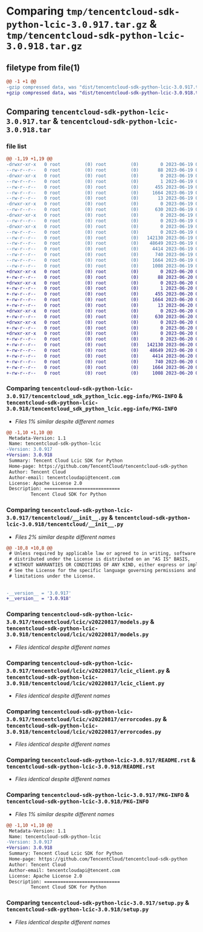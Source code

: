 # Comparing `tmp/tencentcloud-sdk-python-lcic-3.0.917.tar.gz` & `tmp/tencentcloud-sdk-python-lcic-3.0.918.tar.gz`

## filetype from file(1)

```diff
@@ -1 +1 @@
-gzip compressed data, was "dist/tencentcloud-sdk-python-lcic-3.0.917.tar", last modified: Mon Jun 19 00:28:25 2023, max compression
+gzip compressed data, was "dist/tencentcloud-sdk-python-lcic-3.0.918.tar", last modified: Tue Jun 20 02:43:26 2023, max compression
```

## Comparing `tencentcloud-sdk-python-lcic-3.0.917.tar` & `tencentcloud-sdk-python-lcic-3.0.918.tar`

### file list

```diff
@@ -1,19 +1,19 @@
-drwxr-xr-x   0 root         (0) root         (0)        0 2023-06-19 00:28:25.000000 tencentcloud-sdk-python-lcic-3.0.917/
--rw-r--r--   0 root         (0) root         (0)       88 2023-06-19 00:28:25.000000 tencentcloud-sdk-python-lcic-3.0.917/setup.cfg
-drwxr-xr-x   0 root         (0) root         (0)        0 2023-06-19 00:28:25.000000 tencentcloud-sdk-python-lcic-3.0.917/tencentcloud_sdk_python_lcic.egg-info/
--rw-r--r--   0 root         (0) root         (0)        1 2023-06-19 00:28:25.000000 tencentcloud-sdk-python-lcic-3.0.917/tencentcloud_sdk_python_lcic.egg-info/dependency_links.txt
--rw-r--r--   0 root         (0) root         (0)      455 2023-06-19 00:28:25.000000 tencentcloud-sdk-python-lcic-3.0.917/tencentcloud_sdk_python_lcic.egg-info/SOURCES.txt
--rw-r--r--   0 root         (0) root         (0)     1664 2023-06-19 00:28:25.000000 tencentcloud-sdk-python-lcic-3.0.917/tencentcloud_sdk_python_lcic.egg-info/PKG-INFO
--rw-r--r--   0 root         (0) root         (0)       13 2023-06-19 00:28:25.000000 tencentcloud-sdk-python-lcic-3.0.917/tencentcloud_sdk_python_lcic.egg-info/top_level.txt
-drwxr-xr-x   0 root         (0) root         (0)        0 2023-06-19 00:28:25.000000 tencentcloud-sdk-python-lcic-3.0.917/tencentcloud/
--rw-r--r--   0 root         (0) root         (0)      630 2023-06-19 00:28:24.000000 tencentcloud-sdk-python-lcic-3.0.917/tencentcloud/__init__.py
-drwxr-xr-x   0 root         (0) root         (0)        0 2023-06-19 00:28:25.000000 tencentcloud-sdk-python-lcic-3.0.917/tencentcloud/lcic/
--rw-r--r--   0 root         (0) root         (0)        0 2023-06-19 00:28:24.000000 tencentcloud-sdk-python-lcic-3.0.917/tencentcloud/lcic/__init__.py
-drwxr-xr-x   0 root         (0) root         (0)        0 2023-06-19 00:28:25.000000 tencentcloud-sdk-python-lcic-3.0.917/tencentcloud/lcic/v20220817/
--rw-r--r--   0 root         (0) root         (0)        0 2023-06-19 00:28:24.000000 tencentcloud-sdk-python-lcic-3.0.917/tencentcloud/lcic/v20220817/__init__.py
--rw-r--r--   0 root         (0) root         (0)   142130 2023-06-19 00:28:24.000000 tencentcloud-sdk-python-lcic-3.0.917/tencentcloud/lcic/v20220817/models.py
--rw-r--r--   0 root         (0) root         (0)    48649 2023-06-19 00:28:24.000000 tencentcloud-sdk-python-lcic-3.0.917/tencentcloud/lcic/v20220817/lcic_client.py
--rw-r--r--   0 root         (0) root         (0)     4414 2023-06-19 00:28:24.000000 tencentcloud-sdk-python-lcic-3.0.917/tencentcloud/lcic/v20220817/errorcodes.py
--rw-r--r--   0 root         (0) root         (0)      740 2023-06-19 00:28:24.000000 tencentcloud-sdk-python-lcic-3.0.917/README.rst
--rw-r--r--   0 root         (0) root         (0)     1664 2023-06-19 00:28:25.000000 tencentcloud-sdk-python-lcic-3.0.917/PKG-INFO
--rw-r--r--   0 root         (0) root         (0)     1008 2023-06-19 00:28:24.000000 tencentcloud-sdk-python-lcic-3.0.917/setup.py
+drwxr-xr-x   0 root         (0) root         (0)        0 2023-06-20 02:43:26.000000 tencentcloud-sdk-python-lcic-3.0.918/
+-rw-r--r--   0 root         (0) root         (0)       88 2023-06-20 02:43:26.000000 tencentcloud-sdk-python-lcic-3.0.918/setup.cfg
+drwxr-xr-x   0 root         (0) root         (0)        0 2023-06-20 02:43:26.000000 tencentcloud-sdk-python-lcic-3.0.918/tencentcloud_sdk_python_lcic.egg-info/
+-rw-r--r--   0 root         (0) root         (0)        1 2023-06-20 02:43:26.000000 tencentcloud-sdk-python-lcic-3.0.918/tencentcloud_sdk_python_lcic.egg-info/dependency_links.txt
+-rw-r--r--   0 root         (0) root         (0)      455 2023-06-20 02:43:26.000000 tencentcloud-sdk-python-lcic-3.0.918/tencentcloud_sdk_python_lcic.egg-info/SOURCES.txt
+-rw-r--r--   0 root         (0) root         (0)     1664 2023-06-20 02:43:26.000000 tencentcloud-sdk-python-lcic-3.0.918/tencentcloud_sdk_python_lcic.egg-info/PKG-INFO
+-rw-r--r--   0 root         (0) root         (0)       13 2023-06-20 02:43:26.000000 tencentcloud-sdk-python-lcic-3.0.918/tencentcloud_sdk_python_lcic.egg-info/top_level.txt
+drwxr-xr-x   0 root         (0) root         (0)        0 2023-06-20 02:43:26.000000 tencentcloud-sdk-python-lcic-3.0.918/tencentcloud/
+-rw-r--r--   0 root         (0) root         (0)      630 2023-06-20 02:43:26.000000 tencentcloud-sdk-python-lcic-3.0.918/tencentcloud/__init__.py
+drwxr-xr-x   0 root         (0) root         (0)        0 2023-06-20 02:43:26.000000 tencentcloud-sdk-python-lcic-3.0.918/tencentcloud/lcic/
+-rw-r--r--   0 root         (0) root         (0)        0 2023-06-20 02:43:26.000000 tencentcloud-sdk-python-lcic-3.0.918/tencentcloud/lcic/__init__.py
+drwxr-xr-x   0 root         (0) root         (0)        0 2023-06-20 02:43:26.000000 tencentcloud-sdk-python-lcic-3.0.918/tencentcloud/lcic/v20220817/
+-rw-r--r--   0 root         (0) root         (0)        0 2023-06-20 02:43:26.000000 tencentcloud-sdk-python-lcic-3.0.918/tencentcloud/lcic/v20220817/__init__.py
+-rw-r--r--   0 root         (0) root         (0)   142130 2023-06-20 02:43:26.000000 tencentcloud-sdk-python-lcic-3.0.918/tencentcloud/lcic/v20220817/models.py
+-rw-r--r--   0 root         (0) root         (0)    48649 2023-06-20 02:43:26.000000 tencentcloud-sdk-python-lcic-3.0.918/tencentcloud/lcic/v20220817/lcic_client.py
+-rw-r--r--   0 root         (0) root         (0)     4414 2023-06-20 02:43:26.000000 tencentcloud-sdk-python-lcic-3.0.918/tencentcloud/lcic/v20220817/errorcodes.py
+-rw-r--r--   0 root         (0) root         (0)      740 2023-06-20 02:43:26.000000 tencentcloud-sdk-python-lcic-3.0.918/README.rst
+-rw-r--r--   0 root         (0) root         (0)     1664 2023-06-20 02:43:26.000000 tencentcloud-sdk-python-lcic-3.0.918/PKG-INFO
+-rw-r--r--   0 root         (0) root         (0)     1008 2023-06-20 02:43:26.000000 tencentcloud-sdk-python-lcic-3.0.918/setup.py
```

### Comparing `tencentcloud-sdk-python-lcic-3.0.917/tencentcloud_sdk_python_lcic.egg-info/PKG-INFO` & `tencentcloud-sdk-python-lcic-3.0.918/tencentcloud_sdk_python_lcic.egg-info/PKG-INFO`

 * *Files 1% similar despite different names*

```diff
@@ -1,10 +1,10 @@
 Metadata-Version: 1.1
 Name: tencentcloud-sdk-python-lcic
-Version: 3.0.917
+Version: 3.0.918
 Summary: Tencent Cloud Lcic SDK for Python
 Home-page: https://github.com/TencentCloud/tencentcloud-sdk-python
 Author: Tencent Cloud
 Author-email: tencentcloudapi@tencent.com
 License: Apache License 2.0
 Description: ============================
         Tencent Cloud SDK for Python
```

### Comparing `tencentcloud-sdk-python-lcic-3.0.917/tencentcloud/__init__.py` & `tencentcloud-sdk-python-lcic-3.0.918/tencentcloud/__init__.py`

 * *Files 2% similar despite different names*

```diff
@@ -10,8 +10,8 @@
 # Unless required by applicable law or agreed to in writing, software
 # distributed under the License is distributed on an "AS IS" BASIS,
 # WITHOUT WARRANTIES OR CONDITIONS OF ANY KIND, either express or implied.
 # See the License for the specific language governing permissions and
 # limitations under the License.
 
 
-__version__ = '3.0.917'
+__version__ = '3.0.918'
```

### Comparing `tencentcloud-sdk-python-lcic-3.0.917/tencentcloud/lcic/v20220817/models.py` & `tencentcloud-sdk-python-lcic-3.0.918/tencentcloud/lcic/v20220817/models.py`

 * *Files identical despite different names*

### Comparing `tencentcloud-sdk-python-lcic-3.0.917/tencentcloud/lcic/v20220817/lcic_client.py` & `tencentcloud-sdk-python-lcic-3.0.918/tencentcloud/lcic/v20220817/lcic_client.py`

 * *Files identical despite different names*

### Comparing `tencentcloud-sdk-python-lcic-3.0.917/tencentcloud/lcic/v20220817/errorcodes.py` & `tencentcloud-sdk-python-lcic-3.0.918/tencentcloud/lcic/v20220817/errorcodes.py`

 * *Files identical despite different names*

### Comparing `tencentcloud-sdk-python-lcic-3.0.917/README.rst` & `tencentcloud-sdk-python-lcic-3.0.918/README.rst`

 * *Files identical despite different names*

### Comparing `tencentcloud-sdk-python-lcic-3.0.917/PKG-INFO` & `tencentcloud-sdk-python-lcic-3.0.918/PKG-INFO`

 * *Files 1% similar despite different names*

```diff
@@ -1,10 +1,10 @@
 Metadata-Version: 1.1
 Name: tencentcloud-sdk-python-lcic
-Version: 3.0.917
+Version: 3.0.918
 Summary: Tencent Cloud Lcic SDK for Python
 Home-page: https://github.com/TencentCloud/tencentcloud-sdk-python
 Author: Tencent Cloud
 Author-email: tencentcloudapi@tencent.com
 License: Apache License 2.0
 Description: ============================
         Tencent Cloud SDK for Python
```

### Comparing `tencentcloud-sdk-python-lcic-3.0.917/setup.py` & `tencentcloud-sdk-python-lcic-3.0.918/setup.py`

 * *Files identical despite different names*

